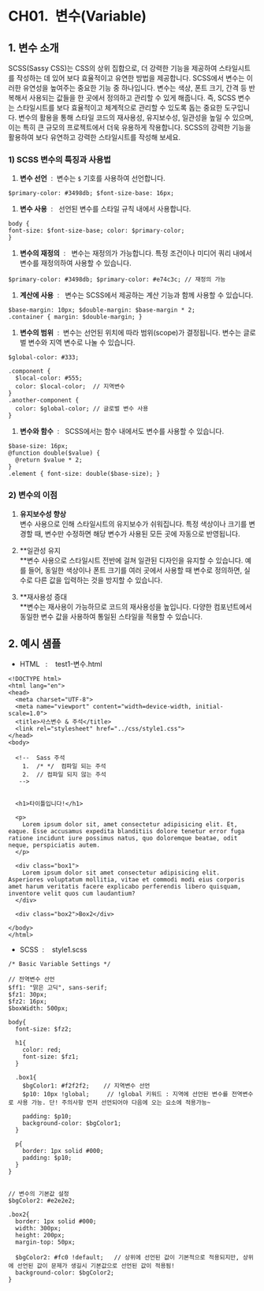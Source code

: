 # CH01.  변수(Variable)

  

  

## 1\. 변수 소개

SCSS(Sassy CSS)는 CSS의 상위 집합으로, 더 강력한 기능을 제공하여 스타일시트를 작성하는 데 있어 보다 효율적이고 유연한 방법을 제공합니다. SCSS에서 변수는 이러한 유연성을 높여주는 중요한 기능 중 하나입니다. 변수는 색상, 폰트 크기, 간격 등 반복해서 사용되는 값들을 한 곳에서 정의하고 관리할 수 있게 해줍니다. 즉, SCSS 변수는 스타일시트를 보다 효율적이고 체계적으로 관리할 수 있도록 돕는 중요한 도구입니다. 변수의 활용을 통해 스타일 코드의 재사용성, 유지보수성, 일관성을 높일 수 있으며, 이는 특히 큰 규모의 프로젝트에서 더욱 유용하게 작용합니다. SCSS의 강력한 기능을 활용하여 보다 유연하고 강력한 스타일시트를 작성해 보세요.

  

  

### 1) SCSS 변수의 특징과 사용법

  

1. **변수 선언**  :  변수는 `$` 기호를 사용하여 선언합니다.

```
$primary-color: #3498db; $font-size-base: 16px;
```

1. **변수 사용**  :   선언된 변수를 스타일 규칙 내에서 사용합니다.

```
body { 
font-size: $font-size-base; color: $primary-color; 
}
```

1. **변수의 재정의**  :   변수는 재정의가 가능합니다. 특정 조건이나 미디어 쿼리 내에서 변수를 재정의하여 사용할 수 있습니다.

```
$primary-color: #3498db; $primary-color: #e74c3c; // 재정의 가능
```

1. **계산에 사용**  :   변수는 SCSS에서 제공하는 계산 기능과 함께 사용할 수 있습니다.

```
$base-margin: 10px; $double-margin: $base-margin * 2; 
.container { margin: $double-margin; }
```

1. **변수의 범위**  :  변수는 선언된 위치에 따라 범위(scope)가 결정됩니다. 변수는 글로벌 변수와 지역 변수로 나눌 수 있습니다.

```
$global-color: #333; 

.component { 
  $local-color: #555; 
  color: $local-color;  // 지역변수
} 
.another-component { 
  color: $global-color; // 글로벌 변수 사용 
}
```

1. **변수와 함수**  :   SCSS에서는 함수 내에서도 변수를 사용할 수 있습니다.

```
$base-size: 16px; 
@function double($value) { 
  @return $value * 2; 
} 
.element { font-size: double($base-size); }
```

###   

  

### 2) 변수의 이점

  

1. **유지보수성 향상**  
변수 사용으로 인해 스타일시트의 유지보수가 쉬워집니다. 특정 색상이나 크기를 변경할 때, 변수만 수정하면 해당 변수가 사용된 모든 곳에 자동으로 반영됩니다.  
  
2. **일관성 유지  
**변수 사용으로 스타일시트 전반에 걸쳐 일관된 디자인을 유지할 수 있습니다. 예를 들어, 동일한 색상이나 폰트 크기를 여러 곳에서 사용할 때 변수로 정의하면, 실수로 다른 값을 입력하는 것을 방지할 수 있습니다.  
  
3. **재사용성 증대  
**변수는 재사용이 가능하므로 코드의 재사용성을 높입니다. 다양한 컴포넌트에서 동일한 변수 값을 사용하여 통일된 스타일을 적용할 수 있습니다.

  

  

  

## 2\. 예시 샘플

  

- HTML   :    test1-변수.html

```
<!DOCTYPE html>
<html lang="en">
<head>
  <meta charset="UTF-8">
  <meta name="viewport" content="width=device-width, initial-scale=1.0">
  <title>사스변수 & 주석</title>
  <link rel="stylesheet" href="../css/style1.css">
</head>
<body>
  
  <!--  Sass 주석
    1.  /* */  컴파일 되는 주석
    2.  // 컴파일 되지 않는 주석
   --> 

 
  <h1>타이틀입니다!</h1>
 
  <p>
    Lorem ipsum dolor sit, amet consectetur adipisicing elit. Et, eaque. Esse accusamus expedita blanditiis dolore tenetur error fuga ratione incidunt iure possimus natus, quo doloremque beatae, odit neque, perspiciatis autem.
  </p>

  <div class="box1">
    Lorem ipsum dolor sit amet consectetur adipisicing elit. Asperiores voluptatum mollitia, vitae et commodi modi eius corporis amet harum veritatis facere explicabo perferendis libero quisquam, inventore velit quos cum laudantium?
  </div>

  <div class="box2">Box2</div>

</body>
</html>
```

  

- SCSS  :    style1.scss

```
/* Basic Variable Settings */

// 전역변수 선언
$ff1: "맑은 고딕", sans-serif;
$fz1: 30px;
$fz2: 16px;
$boxWidth: 500px;

body{
  font-size: $fz2;

  h1{
    color: red;
    font-size: $fz1;
  }  

  .box1{
    $bgColor1: #f2f2f2;    // 지역변수 선언
    $p10: 10px !global;     // !global 키워드 : 지역에 선언된 변수를 전역변수로 사용 가능. 단! 주의사항 먼저 선언되어야 다음에 오는 요소에 적용가능~

    padding: $p10;
    background-color: $bgColor1;
  }

  p{
    border: 1px solid #000;
    padding: $p10; 
  }   
}


// 변수의 기본값 설정
$bgColor2: #e2e2e2;

.box2{
  border: 1px solid #000;
  width: 300px;
  height: 200px;
  margin-top: 50px;

  $bgColor2: #fc0 !default;   // 상위에 선언된 값이 기본적으로 적용되지만, 상위에 선언된 값이 문제가 생길시 기본값으로 선언된 값이 적용됨!
  background-color: $bgColor2;
}
```